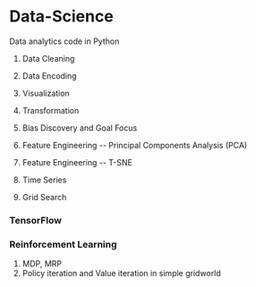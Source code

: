 # Data-Science
Data analytics code in Python

1. Data Cleaning
2. Data Encoding
3. Visualization
4. Transformation
5. Bias Discovery and Goal Focus 

6. Feature Engineering -- Principal Components Analysis (PCA)
7. Feature Engineering -- T-SNE
8. Time Series 
9. Grid Search


### TensorFlow
### Reinforcement Learning
1. MDP, MRP
2. Policy iteration and Value iteration in simple gridworld

